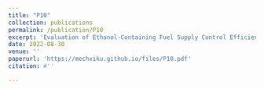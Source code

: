 ```yaml
---
title: "P10"
collection: publications
permalink: /publication/P10
excerpt: 'Evaluation of Ethanol-Containing Fuel Supply Control Efficiency in Spark Ignition Engine'
date: 2022-08-30
venue: ''
paperurl: 'https://mechviku.github.io/files/P10.pdf'
citation: #''

---
```


[Download paper here]: (https://mechviku.github.io/files/P10.pdf)






